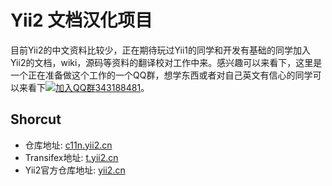 Yii2 文档汉化项目
==============

目前Yii2的中文资料比较少，正在期待玩过Yii1的同学和开发有基础的同学加入Yii2的文档，wiki，源码等资料的翻译校对工作中来。感兴趣可以来看下，这里是一个正在准备做这个工作的一个QQ群，想学东西或者对自己英文有信心的同学可以来看下[![加入QQ群](http://pub.idqqimg.com/wpa/images/group.png)343188481](http://url.cn/SIMfwO)。

Shorcut
--------

* 仓库地址: [c11n.yii2.cn](http://c11n.yii2.cn)
* Transifex地址: [t.yii2.cn](http://t.yii2.cn)
* Yii2官方仓库地址: [yii2.cn](http://yii2.cn)

